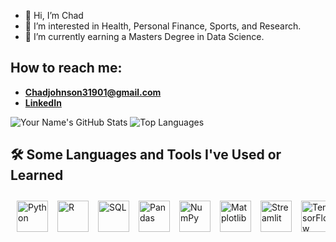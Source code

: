 
- 👋 Hi, I’m Chad
- 👀 I’m interested in Health, Personal Finance, Sports, and Research.
- 🌱 I’m currently earning a Masters Degree in Data Science.
## How to reach me:
- **Chadjohnson31901@gmail.com**
- **[LinkedIn](https://www.linkedin.com/in/chad-johnson-2960ba223/)**


![Your Name's GitHub Stats](https://github-readme-stats.vercel.app/api?username=Chadjohnson3&layout=compact&show_icons=true&theme=solarized-light)
![Top Languages](https://github-readme-stats.vercel.app/api/top-langs/?username=Chadjohnson3&layout=compact&theme=solarized-light)


## 🛠️ Some Languages and Tools I've Used or Learned

<div style="display: flex; gap: 15px; overflow-x: auto; padding: 10px;">

<!-- Programming Languages -->
<img src="https://cdn.jsdelivr.net/gh/devicons/devicon/icons/python/python-original.svg" alt="Python" width="50px" height="50px" />
<img src="https://cdn.jsdelivr.net/gh/devicons/devicon/icons/r/r-original.svg" alt="R" width="50px" height="50px" />
<img src="https://cdn.jsdelivr.net/gh/devicons/devicon/icons/postgresql/postgresql-original.svg" alt="SQL" width="50px" height="50px" />

<!-- Data Analysis & Visualization -->
<img src="https://cdn.jsdelivr.net/gh/devicons/devicon/icons/pandas/pandas-original.svg" alt="Pandas" width="50px" height="50px" />
<img src="https://cdn.jsdelivr.net/gh/devicons/devicon/icons/numpy/numpy-original.svg" alt="NumPy" width="50px" height="50px" />
<img src="https://cdn.jsdelivr.net/gh/devicons/devicon/icons/matplotlib/matplotlib-original.svg" alt="Matplotlib" width="50px" height="50px" />
<img src="https://cdn.jsdelivr.net/gh/devicons/devicon@latest/icons/streamlit/streamlit-original.svg" alt="Streamlit" width="50px" height="50px"/>

<!-- Machine Learning & AI -->
<img src="https://cdn.jsdelivr.net/gh/devicons/devicon/icons/tensorflow/tensorflow-original.svg" alt="TensorFlow" width="50px" height="50px" />

<!-- Dashboards & BI Tools -->
<img src="https://cdn.jsdelivr.net/gh/devicons/devicon@latest/icons/salesforce/salesforce-original.svg" alt="salesforce" width="50px" height="50px" />

<!-- Development Tools -->
<img src="https://cdn.jsdelivr.net/gh/devicons/devicon/icons/git/git-original.svg" alt="Git" width="50px" height="50px" />
<img src="https://cdn.jsdelivr.net/gh/devicons/devicon/icons/jupyter/jupyter-original.svg" alt="Jupyter Notebook" width="50px" height="50px" />
<img src="https://cdn.jsdelivr.net/gh/devicons/devicon/icons/vscode/vscode-original.svg" alt="VS Code" width="50px" height="50px" />

<!-- Cloud & Databases -->
<img src="https://cdn.jsdelivr.net/gh/devicons/devicon/icons/mysql/mysql-original.svg" alt="MySQL" width="50px" height="50px" />
<img src="https://cdn.jsdelivr.net/gh/devicons/devicon@latest/icons/sqlite/sqlite-original.svg" alt="SQLlite" width="50px" height="50px"/>
<img src="https://cdn.jsdelivr.net/gh/devicons/devicon/icons/bash/bash-original.svg" alt="bash" width="45" height="45"/>
<img src="https://cdn.jsdelivr.net/gh/devicons/devicon/icons/php/php-original.svg" alt="php" width="45" height="45"/>

</div>







<!---
Chadjohnson3/Chadjohnson3 is a ✨ special ✨ repository because its `README.md` (this file) appears on your GitHub profile.
You can click the Preview link to take a look at your changes.
--->


